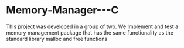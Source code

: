 # Memory-Manager---C
This project was developed in a group of two. We Implement and test a memory management package that has the same functionality as the standard library malloc and free functions
